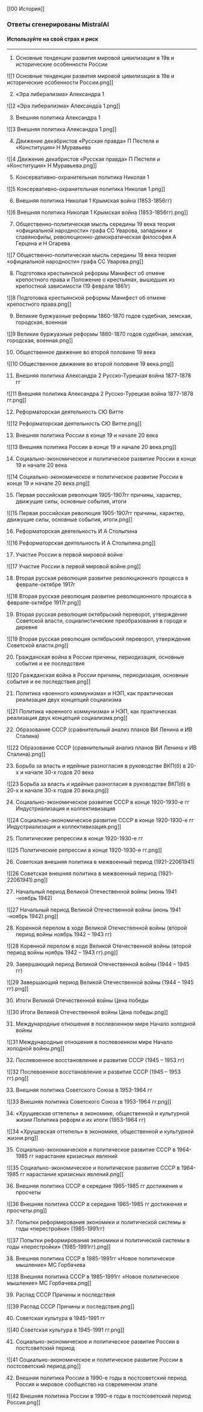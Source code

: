 [[00 История]]
### Ответы сгенерированы MistralAI
#### Используйте на свой страх и риск

---

1) Основные тенденции развития мировой цивилизации в 19в и исторические особенности России

![[1 Основные тенденции развития мировой цивилизации в 19в и исторические особенности России.png]]

2) «Эра либерализма» Александра 1

![[2 «Эра либерализма» Александра 1.png]]

3) Внешняя политика Александра 1

![[3 Внешняя политика Александра 1.png]]

4) Движение декабристов «Русская правда» П Пестеля и «Конституция» Н Муравьева

![[4 Движение декабристов «Русская правда» П Пестеля и «Конституция» Н Муравьева.png]]

5) Консервативно-охранительная политика Николая 1

![[5 Консервативно-охранительная политика Николая 1.png]]

6) Внешняя политика Николая 1 Крымская война (1853-1856гг)

![[6 Внешняя политика Николая 1 Крымская война (1853-1856гг).png]]

7) Общественно-политическая мысль середины 19 века теория «официальной народности» графа СС Уварова, западники и славянофилы, революционно-демократическая философия А Герцена и Н Огарева

![[7 Общественно-политическая мысль середины 19 века теория «официальной народности» графа СС Уварова.png]]

8) Подготовка крестьянской реформы Манифест об отмене крепостного права и Положение о крестьянах, вышедших из крепостной зависимости (19 февраля 1861г)

![[8 Подготовка крестьянской реформы Манифест об отмене крепостного права.png]]

9) Великие буржуазные реформы 1860-1870 годов судебная, земская, городская, военная

![[9 Великие буржуазные реформы 1860-1870 годов судебная, земская, городская, военная.png]]

10) Общественное движение во второй половине 19 века

![[10 Общественное движение во второй половине 19 века.png]]

11) Внешняя политика Александра 2 Русско-Турецкая война 1877-1878 гг

![[11 Внешняя политика Александра 2 Русско-Турецкая война 1877-1878 гг.png]]

12) Реформаторская деятельность СЮ Витте

![[12 Реформаторская деятельность СЮ Витте.png]]

13) Внешняя политика России в конце 19 и начале 20 века

![[13 Внешняя политика России в конце 19 и начале 20 века.png]]

14) Социально-экономическое и политическое развитие России в конце 19 и начале 20 века

![[14 Социально-экономическое и политическое развитие России в конце 19 и начале 20 века.png]]

15) Первая российская революция 1905-1907гг причины, характер, движущие силы, основные события, итоги

![[15 Первая российская революция 1905-1907гг причины, характер, движущие силы, основные события, итоги.png]]

16) Реформаторская деятельность И А Столыпина

![[16 Реформаторская деятельность И А Столыпина.png]]

17) Участие России в первой мировой войне

![[17 Участие России в первой мировой войне.png]]

18) Вторая русская революция развитие революционного процесса в феврале-октябре 1917г

![[18 Вторая русская революция развитие революционного процесса в феврале-октябре 1917г.png]]

19) Вторая русская революция октябрьский переворот, утверждение Советской власти, социалистические преобразования в городе и деревне

![[19 Вторая русская революция октябрьский переворот, утверждение Советской власти.png]]

20) Гражданская война в России причины, периодизация, основные события и ее последствия

![[20 Гражданская война в России причины, периодизация, основные события и ее последствия.png]]

21) Политика «военного коммунизма» и НЭП, как практическая реализация двух концепций социализма

![[21 Политика «военного коммунизма» и НЭП, как практическая реализация двух концепций социализма.png]]

22) Образование СССР (сравнительный анализ планов ВИ Ленина и ИВ Сталина)

![[22 Образование СССР (сравнительный анализ планов ВИ Ленина и ИВ Сталина).png]]

23) Борьба за власть и идейные разногласия в руководстве ВКП(б) в 20-х и начале 30-х годов 20 века

![[23 Борьба за власть и идейные разногласия в руководстве ВКП(б) в 20-х и начале 30-х годов 20 века.png]]

24) Социально-экономическое развитие СССР в конце 1920-1930-е гг Индустриализация и коллективизация

![[24 Социально-экономическое развитие СССР в конце 1920-1930-е гг Индустриализация и коллективизация.png]]

25) Политические репрессии в конце 1920-1930-е гг

![[25 Политические репрессии в конце 1920-1930-е гг.png]]

26) Советская внешняя политика в межвоенный период (1921-22061941)

![[26 Советская внешняя политика в межвоенный период (1921-22061941).png]]

27) Начальный период Великой Отечественной войны (июнь 1941 -ноябрь 1942)

![[27 Начальный период Великой Отечественной войны (июнь 1941 -ноябрь 1942).png]]

28) Коренной перелом в ходе Великой Отечественной войны (второй период войны ноябрь 1942 – 1943 гг)

![[28 Коренной перелом в ходе Великой Отечественной войны (второй период войны ноябрь 1942 – 1943 гг).png]]

29) Завершающий период Великой Отечественной войны (1944 – 1945 гг)

![[29 Завершающий период Великой Отечественной войны (1944 – 1945 гг).png]]

30) Итоги Великой Отечественной войны Цена победы

![[30 Итоги Великой Отечественной войны Цена победы.png]]

31) Международные отношения в послевоенном мире Начало холодной войны

![[31 Международные отношения в послевоенном мире Начало холодной войны.png]]

32) Послевоенное восстановление и развитие СССР (1945 – 1953 гг)

![[32 Послевоенное восстановление и развитие СССР (1945 – 1953 гг).png]]

33) Внешняя политика Советского Союза в 1953-1964 гг

![[33 Внешняя политика Советского Союза в 1953-1964 гг.png]]

34) «Хрущевская оттепель» в экономике, общественной и культурной жизни Политика реформ и их итоги (1953-1964 гг)

![[34 «Хрущевская оттепель» в экономике, общественной и культурной жизни.png]]

35) Социально-экономическое и политическое развитие СССР в 1964-1985 гг  нарастание кризисных явлений

![[35 Социально-экономическое и политическое развитие СССР в 1964-1985 гг  нарастание кризисных явлений.png]]

36) Внешняя политика СССР в середине 1965-1985 гг достижения и просчеты

![[36 Внешняя политика СССР в середине 1965-1985 гг достижения и просчеты.png]]

37) Попытки реформирования экономики и политической системы в годы «перестройки» (1985-1991гг)

![[37 Попытки реформирования экономики и политической системы в годы «перестройки» (1985-1991гг).png]]

38) Внешняя политика СССР в 1985-1991гг «Новое политическое мышление» МС Горбачева

![[38 Внешняя политика СССР в 1985-1991гг «Новое политическое мышление» МС Горбачева.png]]

39) Распад СССР Причины и последствия

![[39 Распад СССР Причины и последствия.png]]

40) Советская культура в 1945-1991 гг

![[40 Советская культура в 1945-1991 гг.png]]

41) Социально-экономическое и политическое развитие России в постсоветский период

![[41 Социально-экономическое и политическое развитие России в постсоветский период.png]]

42) Внешняя политика России в 1990-е годы в постсоветский период Россия и мировое сообщество на современном этапе

![[42 Внешняя политика России в 1990-е годы в постсоветский период Россия.png]]

